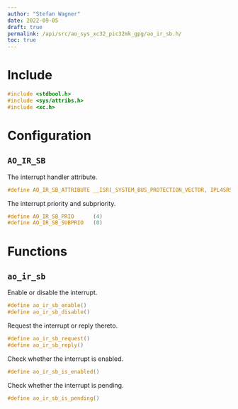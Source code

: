 ```yaml
---
author: "Stefan Wagner"
date: 2022-09-05
draft: true
permalink: /api/src/ao_sys_xc32_pic32mk_gpg/ao_ir_sb.h/
toc: true
---
```


# Include

```c
#include <stdbool.h>
#include <sys/attribs.h>
#include <xc.h>
```

# Configuration

## `AO_IR_SB`

The interrupt handler attribute.

```c
#define AO_IR_SB_ATTRIBUTE __ISR(_SYSTEM_BUS_PROTECTION_VECTOR, IPL4SRS)
```

The interrupt priority and subpriority.

```c
#define AO_IR_SB_PRIO      (4)
#define AO_IR_SB_SUBPRIO   (0)
```

# Functions

## `ao_ir_sb`

Enable or disable the interrupt.

```c
#define ao_ir_sb_enable()
#define ao_ir_sb_disable()
```

Request the interrupt or reply thereto.

```c
#define ao_ir_sb_request()
#define ao_ir_sb_reply()
```

Check whether the interrupt is enabled.

```c
#define ao_ir_sb_is_enabled()
```

Check whether the interrupt is pending.

```c
#define ao_ir_sb_is_pending()
```
